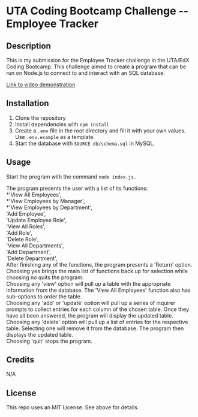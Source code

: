 # UTA Coding Bootcamp Challenge  -- Employee Tracker

## Description

This is my submission for the Employee Tracker challenge in the UTA/EdX Coding Bootcamp. This challenge aimed to create a program that can be run on Node.js to connect to and interact with an SQL database.

<a href="https://drive.google.com/file/d/1h2JJ7GN0AKrOoPkvKU-220O51RlcawdA/view?usp=sharing">Link to video demonstration</a>



## Installation

1. Clone the repository
2. Install dependencies with `npm install`
3. Create a `.env` file in the root directory and fill it with your own values. Use `.env.example` as a template.
4. Start the database with `SOURCE db/schema.sql` in MySQL.



## Usage

Start the program with the command `node index.js.`

The program presents the user with a list of its functions:  
                    *'View All Employees',   
                    *'View Employees by Manager',   
                    *'View Employees by Department',   
                    'Add Employee',   
                    'Update Employee Role',   
                    'View All Roles',   
                    'Add Role',   
                    'Delete Role',   
                    'View All Departments',   
                    'Add Department',   
                    'Delete Department',   
After finishing any of the functions, the program presents a 'Return' option. Choosing yes brings the main list of functions back up for selection while choosing no quits the program.   
Choosing any 'view' option will pull up a table with the appropriate information from the database. The 'View All Employees' function also has sub-options to order the table.   
Choosing any 'add' or 'update' option will pull up a series of inquirer prompts to collect entries for each column of the chosen table. Once they have all been answered, the program will display the updated table.   
Choosing any 'delete' option will pull up a list of entries for the respective table. Selecting one will remove it from the database. The program then displays the updated table.   
Choosing 'quit' stops the program.  


## Credits

N/A

## License

This repo uses an MIT License. See above for details.
